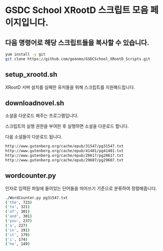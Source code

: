 # GSDC School XRootD 스크립트 모음 페이지입니다.
## 다음 명령어로 해당 스크립트들을 복사할 수 있습니다.
```bash
yum install -y git
git clone https://github.com/geonmo/GSDCSchool_XRootD_Scripts.git
```

## setup_xrootd.sh
XRootD 서버 설치를 실패한 유저들을 위해 스크립트를 지원해드립니다.

## downloadnovel.sh
소설을 다운로드 해주는 프로그램입니다.

스크립트의 실행 권한을 부여한 후 실행하면 소설을 다운로드 합니다.

다음 소설들이 다운로드 됩니다.
```bash
http://www.gutenberg.org/cache/epub/31547/pg31547.txt
http://www.gutenberg.org/cache/epub/41481/pg41481.txt
http://www.gutenberg.org/cache/epub/28617/pg28617.txt
http://www.gutenberg.org/cache/epub/29607/pg29607.txt
```

## wordcounter.py

인자로 입력된 파일에 들어있는 단어들을 띄어쓰기 기준으로 분류하여 정렬해줍니다.
```bash
./WordCounter.py pg31547.txt
('the', 723)
('to', 321)
('of', 301)
('and', 301)
('you', 237)
('a', 227)
('in', 191)
('it', 179)
('i', 174)
('he', 149)
```

